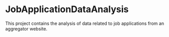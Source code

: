 # JobApplicationDataAnalysis
This project contains the analysis of data related to job applications from an aggregator website.
